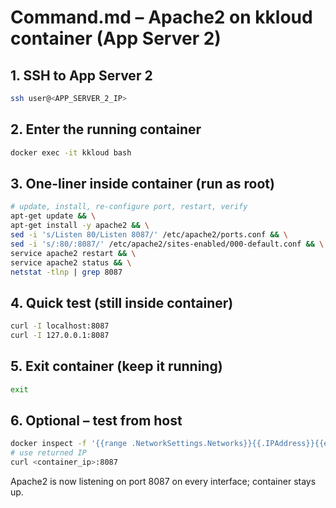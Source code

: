 # Command.md – Apache2 on kkloud container (App Server 2)

## 1. SSH to App Server 2
```bash
ssh user@<APP_SERVER_2_IP>
```

## 2. Enter the running container
```bash
docker exec -it kkloud bash
```

## 3. One-liner inside container (run as root)
```bash
# update, install, re-configure port, restart, verify
apt-get update && \
apt-get install -y apache2 && \
sed -i 's/Listen 80/Listen 8087/' /etc/apache2/ports.conf && \
sed -i 's/:80/:8087/' /etc/apache2/sites-enabled/000-default.conf && \
service apache2 restart && \
service apache2 status && \
netstat -tlnp | grep 8087
```

## 4. Quick test (still inside container)
```bash
curl -I localhost:8087
curl -I 127.0.0.1:8087
```

## 5. Exit container (keep it running)
```bash
exit
```

## 6. Optional – test from host
```bash
docker inspect -f '{{range .NetworkSettings.Networks}}{{.IPAddress}}{{end}}' kkloud
# use returned IP
curl <container_ip>:8087
```

Apache2 is now listening on port 8087 on every interface; container stays up.
```
